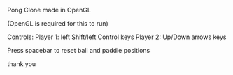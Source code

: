 Pong Clone made in OpenGL

(OpenGL is required for this to run)

Controls:
Player 1: left Shift/left Control keys
Player 2: Up/Down arrows keys

Press spacebar to reset ball and paddle positions

thank you
